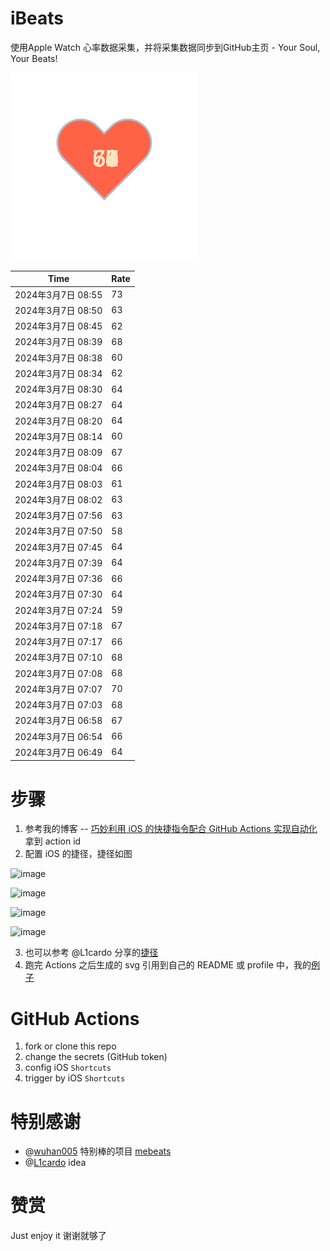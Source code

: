 # iBeats
使用Apple Watch 心率数据采集，并将采集数据同步到GitHub主页 - Your Soul, Your Beats!

![](./files/heart.svg)

<!--START_SECTION:my_heart_rate-->
| Time | Rate | 
 | ---- | ---- | 
| 2024年3月7日 08:55 | 73 |
| 2024年3月7日 08:50 | 63 |
| 2024年3月7日 08:45 | 62 |
| 2024年3月7日 08:39 | 68 |
| 2024年3月7日 08:38 | 60 |
| 2024年3月7日 08:34 | 62 |
| 2024年3月7日 08:30 | 64 |
| 2024年3月7日 08:27 | 64 |
| 2024年3月7日 08:20 | 64 |
| 2024年3月7日 08:14 | 60 |
| 2024年3月7日 08:09 | 67 |
| 2024年3月7日 08:04 | 66 |
| 2024年3月7日 08:03 | 61 |
| 2024年3月7日 08:02 | 63 |
| 2024年3月7日 07:56 | 63 |
| 2024年3月7日 07:50 | 58 |
| 2024年3月7日 07:45 | 64 |
| 2024年3月7日 07:39 | 64 |
| 2024年3月7日 07:36 | 66 |
| 2024年3月7日 07:30 | 64 |
| 2024年3月7日 07:24 | 59 |
| 2024年3月7日 07:18 | 67 |
| 2024年3月7日 07:17 | 66 |
| 2024年3月7日 07:10 | 68 |
| 2024年3月7日 07:08 | 68 |
| 2024年3月7日 07:07 | 70 |
| 2024年3月7日 07:03 | 68 |
| 2024年3月7日 06:58 | 67 |
| 2024年3月7日 06:54 | 66 |
| 2024年3月7日 06:49 | 64 |

<!--END_SECTION:my_heart_rate-->

# 步骤
1. 参考我的博客 -- [巧妙利用 iOS 的快捷指令配合 GitHub Actions 实现自动化](https://github.com/yihong0618/gitblog/issues/198) 拿到 action id
2. 配置 iOS 的捷径，捷径如图

![image](https://user-images.githubusercontent.com/15976103/122154218-0db0b480-ce97-11eb-93bb-5aec07c558dc.png)

![image](https://user-images.githubusercontent.com/15976103/122154236-186b4980-ce97-11eb-8e4b-70551a0391ae.png)

![image](https://user-images.githubusercontent.com/15976103/122154268-2d47dd00-ce97-11eb-902e-3acf292265a9.png)

![image](https://user-images.githubusercontent.com/15976103/122174055-fa144680-ceb4-11eb-9be2-3eb83cd516f7.png)

3. 也可以参考 @L1cardo 分享的[捷径](https://www.icloud.com/shortcuts/6ab6047b459c41ad822ad6b94b1c03d4)
4. 跑完 Actions 之后生成的 svg 引用到自己的 README 或 profile 中，我的[例子](https://github.com/yihong0618) 

# GitHub Actions

1. fork or clone this repo
2. change the secrets (GitHub token)
3. config iOS `Shortcuts` 
4. trigger by iOS `Shortcuts`

# 特别感谢
- @[wuhan005](https://github.com/wuhan005) 特别棒的项目 [mebeats](https://github.com/wuhan005/mebeats)
- @[L1cardo](https://github.com/L1cardo) idea

# 赞赏
Just enjoy it
谢谢就够了
